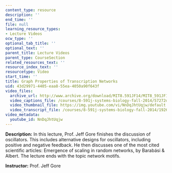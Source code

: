 ```yaml
---
content_type: resource
description: ''
end_time: ''
file: null
learning_resource_types:
- Lecture Videos
ocw_type: ''
optional_tab_title: ''
optional_text: ''
parent_title: Lecture Videos
parent_type: CourseSection
related_resources_text: ''
resource_index_text: ''
resourcetype: Video
start_time: ''
title: Graph Properties of Transcription Networks
uid: 43d29971-4405-eaa8-55ea-4050a90f643f
video_files:
  archive_url: http://www.archive.org/download/MIT8.591JF14/MIT8_591JF14_lec06_300k.mp4
  video_captions_file: /courses/8-591j-systems-biology-fall-2014/57272dde6e665a1c807ac6dfe6560efa_NnDqJhtUqjw.vtt
  video_thumbnail_file: https://img.youtube.com/vi/NnDqJhtUqjw/default.jpg
  video_transcript_file: /courses/8-591j-systems-biology-fall-2014/1926a6872dd1fab60195385f33226be2_NnDqJhtUqjw.pdf
video_metadata:
  youtube_id: NnDqJhtUqjw
---
```


**Description:** In this lecture, Prof. Jeff Gore finishes the discussion of oscillators. This includes alternative designs for oscillators, including positive and negative feedback. He then discusses one of the most cited scientific articles: Emergence of scaling in random networks, by Barabási & Albert. The lecture ends with the topic network motifs.

**Instructor:** Prof. Jeff Gore



